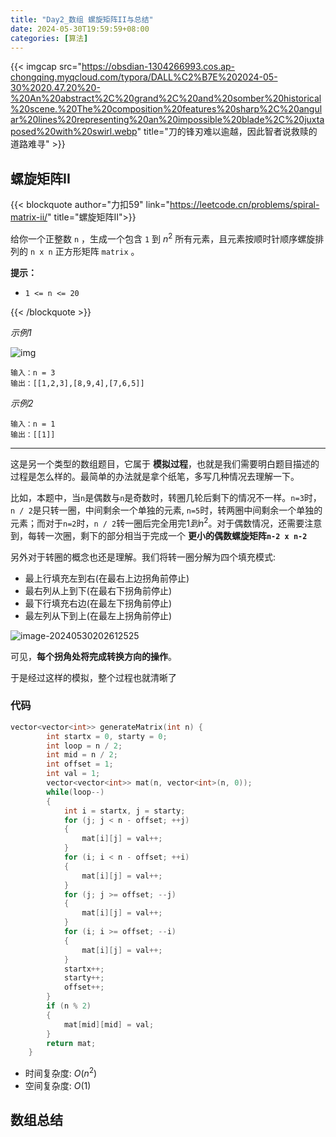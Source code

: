 ```yaml
---
title: "Day2_数组 螺旋矩阵II与总结"
date: 2024-05-30T19:59:59+08:00
categories: [算法]
---
```




{{< imgcap src="https://obsdian-1304266993.cos.ap-chongqing.myqcloud.com/typora/DALL%C2%B7E%202024-05-30%2020.47.20%20-%20An%20abstract%2C%20grand%2C%20and%20somber%20historical%20scene.%20The%20composition%20features%20sharp%2C%20angular%20lines%20representing%20an%20impossible%20blade%2C%20juxtaposed%20with%20swirl.webp" title="刀的锋刃难以逾越，因此智者说救赎的道路难寻" >}}



## 螺旋矩阵II

{{< blockquote author="力扣59" link="https://leetcode.cn/problems/spiral-matrix-ii/" title="螺旋矩阵II">}}

给你一个正整数 `n` ，生成一个包含 `1` 到 $n^2$ 所有元素，且元素按顺时针顺序螺旋排列的 `n x n` 正方形矩阵 `matrix` 。

**提示：**

- `1 <= n <= 20`

{{< /blockquote >}}

*示例1*

![img](https://obsdian-1304266993.cos.ap-chongqing.myqcloud.com/typora/spiraln.jpg)

```
输入：n = 3
输出：[[1,2,3],[8,9,4],[7,6,5]]
```

*示例2*

```
输入：n = 1
输出：[[1]]
```



---

这是另一个类型的数组题目，它属于 **模拟过程**，也就是我们需要明白题目描述的过程是怎么样的。最简单的办法就是拿个纸笔，多写几种情况去理解一下。

比如，本题中，当`n`是偶数与`n`是奇数时，转圈几轮后剩下的情况不一样。`n=3`时，`n / 2`是只转一圈，中间剩余一个单独的元素, `n=5`时，转两圈中间剩余一个单独的元素；而对于`n=2`时，`n / 2`转一圈后完全用完$1到n^2$。对于偶数情况，还需要注意到，每转一次圈，剩下的部分相当于完成一个 **更小的偶数螺旋矩阵`n-2 x n-2`**

另外对于转圈的概念也还是理解。我们将转一圈分解为四个填充模式:

+ 最上行填充左到右(在最右上边拐角前停止)
+ 最右列从上到下(在最右下拐角前停止)
+ 最下行填充右边(在最左下拐角前停止)
+ 最左列从下到上(在最左上拐角前停止)

![image-20240530202612525](https://obsdian-1304266993.cos.ap-chongqing.myqcloud.com/typora/image-20240530202612525.png)

可见，**每个拐角处将完成转换方向的操作**。

于是经过这样的模拟，整个过程也就清晰了

### 代码

```c++
vector<vector<int>> generateMatrix(int n) {
        int startx = 0, starty = 0;
        int loop = n / 2; 
        int mid = n / 2;
        int offset = 1;
        int val = 1;
        vector<vector<int>> mat(n, vector<int>(n, 0));
        while(loop--)
        {
            int i = startx, j = starty;
            for (j; j < n - offset; ++j)
            {
                mat[i][j] = val++; 
            }
            for (i; i < n - offset; ++i)
            {
                mat[i][j] = val++; 
            }
            for (j; j >= offset; --j)
            {
                mat[i][j] = val++; 
            }
            for (i; i >= offset; --i)
            {
                mat[i][j] = val++; 
            }
            startx++;
            starty++;
            offset++;
        }
        if (n % 2)
        {
            mat[mid][mid] = val;
        }
        return mat;
    }
```

+ 时间复杂度: $O(n^2)$
+ 空间复杂度: $O(1)$

## 数组总结
